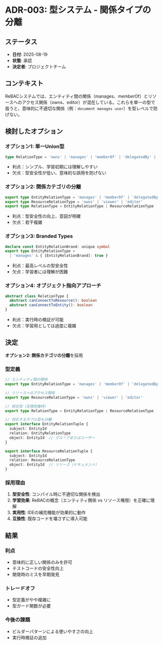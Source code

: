 # ADR-003: 型システム - 関係タイプの分離

## ステータス
- **日付**: 2025-08-19
- **状態**: 承認
- **決定者**: プロジェクトチーム

## コンテキスト

ReBACシステムでは、エンティティ間の関係（manages、memberOf）とリソースへのアクセス関係（owns、editor）が混在している。これらを単一の型で扱うと、意味的に不適切な関係（例：`document manages user`）を型レベルで防げない。

## 検討したオプション

### オプション1: 単一Union型
```typescript
type RelationType = 'owns' | 'manages' | 'memberOf' | 'delegatedBy' | 'viewer' | 'editor'
```
- 利点：シンプル、学習初期には理解しやすい
- 欠点：型安全性が低い、意味的な誤用を防げない

### オプション2: 関係カテゴリの分離
```typescript
export type EntityRelationType = 'manages' | 'memberOf' | 'delegatedBy'
export type ResourceRelationType = 'owns' | 'viewer' | 'editor'
export type RelationType = EntityRelationType | ResourceRelationType
```
- 利点：型安全性の向上、意図が明確
- 欠点：若干複雑

### オプション3: Branded Types
```typescript
declare const EntityRelationBrand: unique symbol
export type EntityRelationType = 
  | 'manages' & { [EntityRelationBrand]: true }
```
- 利点：最高レベルの型安全性
- 欠点：学習者には理解が困難

### オプション4: オブジェクト指向アプローチ
```typescript
abstract class RelationType {
  abstract canConnectToResource(): boolean
  abstract canConnectToEntity(): boolean
}
```
- 利点：実行時の検証が可能
- 欠点：学習用としては過度に複雑

## 決定

**オプション2: 関係カテゴリの分離**を採用

### 型定義
```typescript
// エンティティ間の関係
export type EntityRelationType = 'manages' | 'memberOf' | 'delegatedBy'

// リソースへのアクセス関係
export type ResourceRelationType = 'owns' | 'viewer' | 'editor'

// 統合型（互換性維持）
export type RelationType = EntityRelationType | ResourceRelationType

// 対応するタプル型も分離
export interface EntityRelationTuple {
  subject: EntityId
  relation: EntityRelationType
  object: EntityId  // グループまたはユーザー
}

export interface ResourceRelationTuple {
  subject: EntityId
  relation: ResourceRelationType
  object: EntityId  // リソース（ドキュメント）
}
```

### 採用理由
1. **型安全性**: コンパイル時に不適切な関係を検出
2. **学習効果**: ReBACの概念（エンティティ関係 vs リソース権限）を正確に理解
3. **実用性**: IDEの補完機能が効果的に動作
4. **互換性**: 既存コードを壊さずに導入可能

## 結果

### 利点
- 意味的に正しい関係のみを許可
- テストコードの安全性向上
- 開発時のミスを早期発見

### トレードオフ
- 型定義がやや複雑に
- 型ガード関数が必要

### 今後の課題
- ビルダーパターンによる使いやすさの向上
- 実行時検証の追加